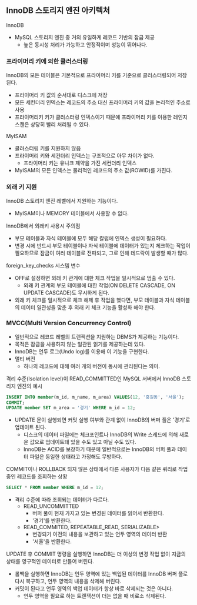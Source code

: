 ## InnoDB 스토리지 엔진 아키텍처
InnoDB
- MySQL 스토리지 엔진 중 거의 유일하게 레코드 기반의 잠금 제공
    - 높은 동시성 처리가 가능하고 안정적이며 성능이 뛰어나다.

### 프라이머리 키에 의한 클러스터링
InnoDB의 모든 테이블은 기본적으로 프라이머리 키를 기준으로 클러스터링되어 저장된다.
- 프라이머리 키 값의 순서대로 디스크에 저장
- 모든 세컨더리 인덱스는 레코드의 주소 대신 프라이머리 키의 값을 논리적인 주소로 사용
- 프라이머리키 키가 클러스터링 인덱스이기 때문에 프라이머리 키를 이용한 레인지 스캔은 상당히 빨리 처리될 수 있다.

MyISAM
- 클러스터링 키를 지원하지 않음
- 프라이머리 키와 세컨더리 인덱스는 구조적으로 아무 차이가 없다.
    - 프라이머리 키는 유니크 제약을 가진 세컨더리 인덱스
- MyISAM의 모든 인덱스는 물리적인 레코드의 주소 값(ROWID)를 가진다.

### 외래 키 지원
InnoDB 스토리지 엔진 레벨에서 지원하는 기능이다.
- MyISAM이나 MEMORY 테이블에서 사용할 수 없다.

InnoDB에서 외래키 사용시 주의점
- 부모 테이블과 자식 테이블에 모두 해당 칼럼에 인덱스 생성이 필요하다.
- 변경 시에 반드시 부모 테이블이나 자식 테이블에 데이터가 있는지 체크하는 작업이 필요하므로 잠금이 여러 테이블로 전파되고, 그로 인해 데드락이 발생할 때가 많다.

foreign_key_checks 시스템 변수
- OFF로 설정하면 외래 키 관게에 대한 체크 작업을 일시적으로 멈출 수 있다.
    - 외래 키 관계의 부모 테이블에 대한 작업(ON DELETE CASCADE, ON UPDATE CASCADE)도 무시하게 된다.
- 외래 키 체크를 일시적으로 체크 해제 후 작업을 했다면, 부모 테이블과 자식 테이블의 데이터 일관성을 맞춘 후 외래 키 체크 기능을 활성화 해야 한다.

### MVCC(Multi Version Concurrency Control)
- 일반적으로 레코드 레벨의 트랜잭션을 지원하는 DBMS가 제공하는 기능이다.
- 목적은 잠금을 사용하지 않는 일관된 읽기를 제공하는데 있다.
- InnoDB는 언두 로그(Undo log)를 이용해 이 기능을 구현한다.
- 멀티 버전
    - 하나의 레코드에 대해 여러 개의 버전이 동시에 관리된다는 의미.

격리 수준(Isolation level)이 READ_COMMITTED인 MySQL 서버에서 InnoDB 스토리지 엔진의 예시
```sql
INSERT INTO member(m_id, m_name, m_area) VALUES(12, '홍길동', '서울');
COMMIT;
UPDATE member SET m_area = '경기' WHERE m_id = 12;
```
- UPDATE 문이 실행되면 커밋 실행 여부와 관계 없이 InnoDB의 버퍼 풀은 '경기'로 업데이트 된다.
    - 디스크의 데이터 파일에는 체크포인트나 InnoDB의 Write 스레드에 의해 새로운 값으로 업데이트돼 있을 수도 있고 아닐 수도 있다.
    - InnoDB는 ACID를 보장하기 때문에 일반적으로는 InnoDB의 버퍼 풀과 데이터 파일은 동일한 상태라고 가정해도 무방하다.

COMMIT이나 ROLLBACK 되지 않은 상태에서 다른 사용자가 다음 같은 쿼리로 작업중인 레코드를 조회하는 상황
```sql
SELECT * FROM member WHERE m_id = 12;
```
- 격리 수준에 따라 조회되는 데이터가 다르다.
    - READ_UNCOMMITTED 
        - 버퍼 풀이 현재 가지고 있는 변경된 데이터를 읽어서 반환한다.
        - '경기'를 반환한다.
    - READ_COMMITED, REPEATABLE_READ, SERIALIZABLE>
        - 변경되기 이전의 내용을 보관하고 있는 언두 영역의 데이터 반환
        - '서울'을 반환한다.

UPDATE 후 COMMIT 명령을 실행하면 InnoDB는 더 이상의 변경 작업 없이 지금의 상태를 영구적인 데이터로 만들어 버린다.
- 롤백을 실행하면 InnoDB는 언두 영역에 있는 백업된 데이터를 InnoDB 버퍼 풀로 다시 복구하고, 언두 영역의 내용을 삭제해 버린다.
- 커밋이 된다고 언두 영역의 백업 데이터가 항상 바로 삭제되는 것은 아니다.
    - 언두 영역을 필요로 하는 트랜잭션이 더는 없을 때 비로소 삭제된다.